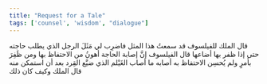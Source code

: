 ```yaml
---
title: "Request for a Tale"
tags: ['counsel', 'wisdom', "dialogue"]
---
```


 قال الملك للفيلسوف قد سمعتُ هذا المثل فاضرِب لي مَثَلَ الرجل الذي يطلب حاجته حتى إذا ظفر بها أضاعها
قال الفيلسوف إنَّ إصابة الحاجة أهونُ من الاحتفاظ بها ومن ظَفِرَ بأمرٍ ولم يُحسِن الاحتفاظ به أصابه ما أصاب الغَيْلم الذي ضيَّع القِرد بعد أن استمكن منه
قال الملك وكيف كان ذلك
